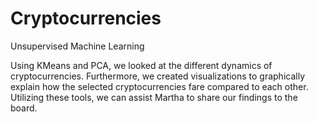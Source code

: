 # Cryptocurrencies
Unsupervised Machine Learning

Using KMeans and PCA, we looked at the different dynamics of cryptocurrencies. Furthermore, we created visualizations to graphically explain how the selected cryptocurrencies fare compared to each other. Utilizing these tools, we can assist Martha to share our findings to the board.